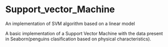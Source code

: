# Support_vector_Machine
An implementation of SVM algorithm based on a linear model

A basic implementation of a Support Vector Machine with the data present in Seaborn(penguins clasification based on physical characteristics).




